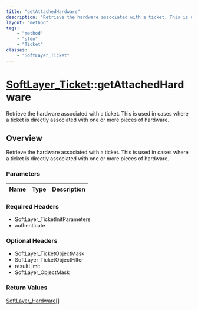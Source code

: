 ```yaml
---
title: "getAttachedHardware"
description: "Retrieve the hardware associated with a ticket. This is used in cases where a ticket is directly associated with one or... "
layout: "method"
tags:
    - "method"
    - "sldn"
    - "Ticket"
classes:
    - "SoftLayer_Ticket"
---
```

# [SoftLayer_Ticket](/reference/services/SoftLayer_Ticket)::getAttachedHardware

Retrieve the hardware associated with a ticket. This is used in cases where a ticket is directly associated with one or more pieces of hardware.


## Overview 
Retrieve the hardware associated with a ticket. This is used in cases where a ticket is directly associated with one or more pieces of hardware.

### Parameters 
|Name | Type | Description |
| --- | --- | --- |


### Required Headers
* SoftLayer_TicketInitParameters
* authenticate

### Optional Headers
* SoftLayer_TicketObjectMask
* SoftLayer_TicketObjectFilter
* resultLimit
* SoftLayer_ObjectMask

### Return Values
<a href='/reference/datatypes/SoftLayer_Hardware'>SoftLayer_Hardware[] </a>

